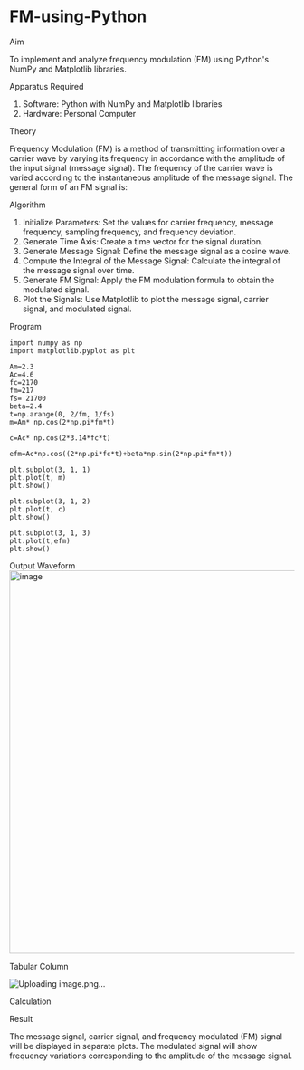 # FM-using-Python

Aim


To implement and analyze frequency modulation (FM) using Python's NumPy and Matplotlib libraries. 

Apparatus Required

1.	Software: Python with NumPy and Matplotlib libraries
2.	Hardware: Personal Computer
  
Theory

Frequency Modulation (FM) is a method of transmitting information over a carrier wave by varying its frequency in accordance with the amplitude of the input signal (message signal). The frequency of the carrier wave is varied according to the instantaneous amplitude of the message signal. The general form of an FM signal is:



Algorithm


1.	Initialize Parameters: Set the values for carrier frequency, message frequency, sampling frequency, and frequency deviation.
2.	Generate Time Axis: Create a time vector for the signal duration.
3.	Generate Message Signal: Define the message signal as a cosine wave.
4.	Compute the Integral of the Message Signal: Calculate the integral of the message signal over time.
5.	Generate FM Signal: Apply the FM modulation formula to obtain the modulated signal.
6.	Plot the Signals: Use Matplotlib to plot the message signal, carrier signal, and modulated signal.

Program
```
import numpy as np
import matplotlib.pyplot as plt

Am=2.3
Ac=4.6
fc=2170
fm=217
fs= 21700
beta=2.4
t=np.arange(0, 2/fm, 1/fs)
m=Am* np.cos(2*np.pi*fm*t)

c=Ac* np.cos(2*3.14*fc*t)

efm=Ac*np.cos((2*np.pi*fc*t)+beta*np.sin(2*np.pi*fm*t))

plt.subplot(3, 1, 1)
plt.plot(t, m)
plt.show()

plt.subplot(3, 1, 2)
plt.plot(t, c)
plt.show()

plt.subplot(3, 1, 3)
plt.plot(t,efm)
plt.show()
```

Output Waveform
<img width="1228" height="677" alt="image" src="https://github.com/user-attachments/assets/b13e290c-7e47-414f-b324-8b8595723bd9" />


Tabular Column


![Uploading image.png…]()

Calculation




Result


The message signal, carrier signal, and frequency modulated (FM) signal will be displayed in separate plots. The modulated signal will show frequency variations corresponding to the amplitude of the message signal.
